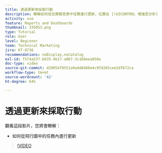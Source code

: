 ```yaml
---
title: 透過更新來採取行動
description: 瞭解如何從任務報告表中任務進行更新，位置在 [!UICONTROL 增強型分析].
activity: use
feature: Reports and Dashboards
thumbnail: 335053.png
type: Tutorial
role: User
level: Beginner
team: Technical Marketing
jira: KT-8736
recommendations: noDisplay,noCatalog
exl-id: f574a537-b635-4b17-a067-3c168eea850a
doc-type: video
source-git-commit: d29054f0551a9add8460e4c9fd265cee2dfb72ca
workflow-type: tm+mt
source-wordcount: '42'
ht-degree: 64%

---
```


# 透過更新來採取行動

觀看這段影片，您將會瞭解：

* 如何從飛行圖中的任務內進行更新

>[!VIDEO](https://video.tv.adobe.com/v/335053/?quality=12&learn=on)
